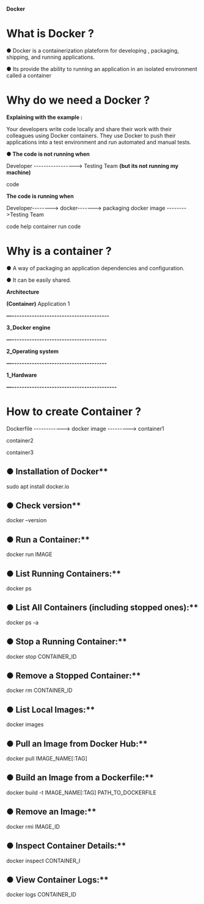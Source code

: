 ﻿<a name="br1"></a> 

**Docker**


# What is Docker ?

● Docker is a containerization plateform for developing , packaging, shipping, and running applications.

● Its provide the ability to running an application in an isolated environment called a container

# Why do we need a Docker ?

**Explaining with the example :**

Your developers write code locally and share their work with their colleagues using Docker containers. They use Docker to push their applications into a test environment and run automated and manual tests.

**● The code is not running when**


Developer -----------------> Testing Team **(but its not running my machine)**

code



**The code is running when**

Developer--------> docker-------> packaging docker image -------->Testing Team

code                help                    container               run code


# Why is a container ?

● A way of packaging an application dependencies and configuration.

● It can be easily shared.



<a name="br2"></a> 

**Architecture**

**(Container)**
Application 1 

**—---------------------------------------**

**3\_Docker engine**

**—--------------------------------------**

**2\_Operating system**

**—--------------------------------------**

**1\_Hardware**

**—------------------------------------------**


# How to create Container ?

Dockerfile ------------> docker image ---------> container1

container2

container3



<a name="br3"></a> 

## ● Installation of Docker**

sudo apt install docker.io

## ● Check version**

docker –version

## ● Run a Container:**

docker run IMAGE

## ● List Running Containers:**

docker ps

## ● List All Containers (including stopped ones):**

docker ps -a

## ● Stop a Running Container:**

docker stop CONTAINER\_ID

## ● Remove a Stopped Container:**

docker rm CONTAINER\_ID



<a name="br4"></a> 

## ● List Local Images:**

docker images

## ● Pull an Image from Docker Hub:**

docker pull IMAGE\_NAME[:TAG]

## ● Build an Image from a Dockerfile:**

docker build -t IMAGE\_NAME[:TAG] PATH\_TO\_DOCKERFILE

## ● Remove an Image:**

docker rmi IMAGE\_ID

## ● Inspect Container Details:**

docker inspect CONTAINER\_I

## ● View Container Logs:**

docker logs CONTAINER\_ID

